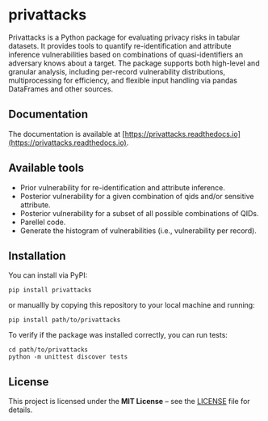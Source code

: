 # privattacks
Privattacks is a Python package for evaluating privacy risks in tabular datasets. It provides tools to quantify re-identification and attribute inference vulnerabilities based on combinations of quasi-identifiers an adversary knows about a target. The package supports both high-level and granular analysis, including per-record vulnerability distributions, multiprocessing for efficiency, and flexible input handling via pandas DataFrames and other sources.

## Documentation
The documentation is available at [https://privattacks.readthedocs.io](https://privattacks.readthedocs.io).

## Available tools
- Prior vulnerability for re-identification and attribute inference.
- Posterior vulnerability for a given combination of qids and/or sensitive attribute.
- Posterior vulnerability for a subset of all possible combinations of QIDs.
- Parellel code.
- Generate the histogram of vulnerabilities (i.e., vulnerability per record).

## Installation
You can install via PyPI:
```
pip install privattacks
```

or manuallly by copying this repository to your local machine and running:

```
pip install path/to/privattacks
```

To verify if the package was installed correctly, you can run tests:

```
cd path/to/privattacks
python -m unittest discover tests
```

## License

This project is licensed under the **MIT License** – see the [LICENSE](LICENSE) file for details.
